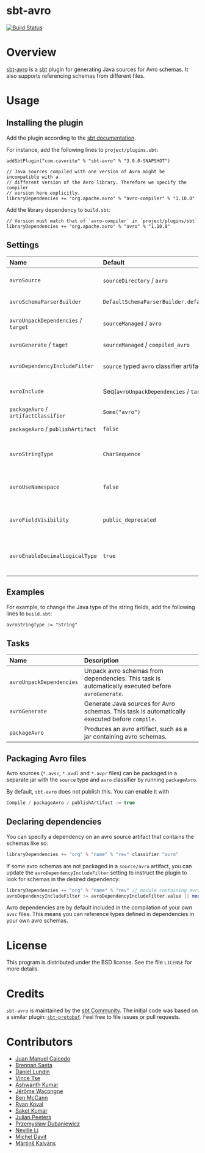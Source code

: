 sbt-avro
========

[![Build Status](https://travis-ci.org/sbt/sbt-avro.svg?branch=master)](https://travis-ci.org/sbt/sbt-avro)

# Overview

[sbt-avro](http://avro.apache.org) is a [sbt](http://www.scala-sbt.org) plugin for generating Java sources for Avro schemas. It also supports referencing schemas from different files.

# Usage

## Installing the plugin

Add the plugin according to the [sbt documentation](https://www.scala-sbt.org/1.x/docs/Using-Plugins.html).

For instance, add the following lines to `project/plugins.sbt`:

```
addSbtPlugin("com.cavorite" % "sbt-avro" % "3.0.0-SNAPSHOT")

// Java sources compiled with one version of Avro might be incompatible with a
// different version of the Avro library. Therefore we specify the compiler
// version here explicitly.
libraryDependencies += "org.apache.avro" % "avro-compiler" % "1.10.0"
```

Add the library dependency to `build.sbt`:

```
// Version must match that of `avro-compiler` in `project/plugins/sbt`
libraryDependencies += "org.apache.avro" % "avro" % "1.10.0"
```

## Settings

| Name                                 | Default                                    | Description |
|:-------------------------------------|:-------------------------------------------|:------------|
| `avroSource`                         | `sourceDirectory` / `avro`                 | Source directory with `*.avsc`, `*.avdl` and `*.avpr` files. |
| `avroSchemaParserBuilder`            | `DefaultSchemaParserBuilder.default()`     | `.avsc` schema parser builder |
| `avroUnpackDependencies` / `target`  | `sourceManaged` / `avro`                   | Source directory for schemas packaged in the dependencies |
| `avroGenerate` / `taget`             | `sourceManaged` / `compiled_avro`          | Source directory for generated `.java` files. |
| `avroDependencyIncludeFilter`        | `source` typed `avro` classifier artifacts | Dependencies containing avro schema to be unpacked for generation |
| `avroInclude`                        | Seq(`avroUnpackDependencies` / `target`)   | Directory with extra `*.avsc` files to be included in compilation. |
| `packageAvro` / `artifactClassifier` | `Some("avro")`                             | Classifier for avro artifact |
| `packageAvro` / `publishArtifact`    | `false`                                    | Enable / Disable avro artifact publishing |
| `avroStringType`                     | `CharSequence`                             | Type for representing strings. Possible values: `CharSequence`, `String`, `Utf8`. |
| `avroUseNamespace`                   | `false`                                    | Validate that directory layout reflects namespaces, i.e. `com/myorg/MyRecord.avsc`. |
| `avroFieldVisibility`                | `public_deprecated`                        | Field Visibility for the properties. Possible values: `private`, `public`, `public_deprecated`. |
| `avroEnableDecimalLogicalType`       | `true`                                     | Set to true to use `java.math.BigDecimal` instead of `java.nio.ByteBuffer` for logical type `decimal`. |

## Examples

For example, to change the Java type of the string fields, add the following lines to `build.sbt`:

```
avroStringType := "String"
```

## Tasks

| Name                     | Description |
|:-------------------------|:------------|
| `avroUnpackDependencies` | Unpack avro schemas from dependencies. This task is automatically executed before `avroGenerate`.
| `avroGenerate`           | Generate Java sources for Avro schemas. This task is automatically executed before `compile`.
| `packageAvro`            | Produces an avro artifact, such as a jar containing avro schemas.

## Packaging Avro files

Avro sources (`*.avsc`, `*.avdl` and `*.avpr` files) can be packaged in a separate jar with the `source` type and
`avro` classifier by running `packageAvro`.

By default, `sbt-avro` does not publish this. You can enable it with
```sbt
Compile / packageAvro / publishArtifact := true
```

## Declaring dependencies

You can specify a dependency on an avro source artifact that contains the schemas like so:

```sbt
libraryDependencies += "org" % "name" % "rev" classifier "avro"
```

If some avro schemas are not packaged in a `source/avro` artifact, you can update the `avroDependencyIncludeFilter`
setting to instruct the plugin to look for schemas in the desired dependency:

```sbt
libraryDependencies += "org" % "name" % "rev" // module containing avro schemas
avroDependencyIncludeFilter := avroDependencyIncludeFilter.value || moduleFilter(organization = "org", name = "name")
```

Avro dependencies are by default included in the compilation of your own `avsc` files. This means you can reference types defined in dependencies in your own avro schemas.

# License
This program is distributed under the BSD license. See the file `LICENSE` for more details.

# Credits

`sbt-avro` is maintained by the [sbt Community](http://www.scala-sbt.org/release/docs/Community-Plugins.html). The initial code was based on a similar plugin: [`sbt-protobuf`](https://github.com/gseitz/sbt-protobuf). Feel free to file issues or pull requests.

# Contributors

- [Juan Manuel Caicedo](https://cavorite.com)
- [Brennan Saeta](https://github.com/saeta)
- [Daniel Lundin](https://github.com/dln)
- [Vince Tse](https://github.com/vtonehundred)
- [Ashwanth Kumar](https://github.com/ashwanthkumar)
- [Jérôme Wacongne](https://github.com/ch4mpy)
- [Ben McCann](http://www.benmccann.com)
- [Ryan Koval](https://github.com/rkoval)
- [Saket Kumar](https://github.com/skate056)
- [Julian Peeters](https://github.com/julianpeeters)
- [Przemysław Dubaniewicz](https://github.com/przemekd)
- [Neville Li](https://github.com/nevillelyh)
- [Michel Davit](https://github.com/RustedBones)
- [Mārtiņš Kalvāns](https://github.com/sisidra)
